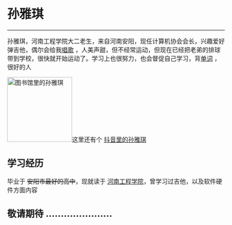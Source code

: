 <!DOCTYPE html>
<html lang="en">
<head>
    <meta charset="UTF-8">
    <meta name="viewport" content="width=device-width, initial-scale=1.0">
    <title>syq的个人简介</title>
</head>
<body>
    <h1>孙雅琪</h1>
    <hr>
    <p>孙雅琪，河南工程学院大二老生，来自河南安阳，现任计算机协会会长，兴趣爱好弹吉他，偶尔会给我<a href="./14-音频.html" target="_blank">唱歌</a> ，人美声甜，但不经常运动，但现在已经把老弟的排球带到学校，很快就开始运动了。学习上也很努力，也会督促自己学习，背<a href="./07-换行与水平线标签.html" target="_blank">单词</a> ，很好的人</p>
    <img src="./imges/2.jpg" alt="图书馆里的孙雅琪" title="图书馆里的孙雅琪" width="150">这里还有个 <a href="./imges/3.jpg" target="_blank" >抖音里的孙雅琪</a>
    <!-- <img src="./imges/3.jpg" alt="抖音里的孙雅琪" title="抖音里的孙雅琪" width="200"> -->
     <h2>学习经历</h2>
     <p>
        毕业于 <del>安阳市最好的高中</del>，现就读于 <ins>河南工程学院</ins>，曾学习过吉他，以及软件硬件方面内容
     </p>
     <h2>敬请期待 ......................</h2>
    
</body>
</html>
